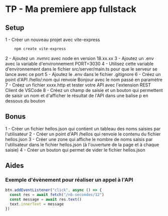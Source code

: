 # TP - Ma premiere app fullstack

## Setup

1 - Créer un nouveau projet avec vite-express

```bash
    npm create vite-express
```

2 - Ajoutez un .nvmrc avec node en version 18.xx.xx
3 - Ajoutez un .env avec la variable d'environnement PORT=3030
4 - Utilisez cette variable d'environnement dans le fichier src/server/main.ts pour que le serveur se lance avec ce port
5 - Ajoutez le .env dans le fichier .gitignore
6 - Créez un point d'API /hello/:nom qui renvoie Bonjour avec le nom passé en paramètre
7 - Créez un fichier xxxx.http et tester votre API avec l'extension REST Client de VSCode
8 - Créez un champ de saisie et un bouton qui permettent de saisir un nom et d'afficher le résultat de l'API dans une balise p en dessous du bouton

## Bonus

1 - Créer un fichier hellos.json qui contient un tableau des noms saisies par l'utilisateur
2 - Créer un point d'API /hellos qui renvoie le contenu du fichier hellos.json
3 - Créer une zone qui affiche le nombre de noms saisis par l'utilisateur dans le fichier hellos.json (à l'ouverture de la page et à chaque saisie)
4 - Créer un bouton qui permet de vider le fichier hellos.json

## Aides

### Exemple d'évènement pour réaliser un appel à l'API

```typescript
btn.addEventListener("click", async () => {
  const res = await fetch("/nb-secondes/12")
  const message = await res.text()
  text.innerText = message
})